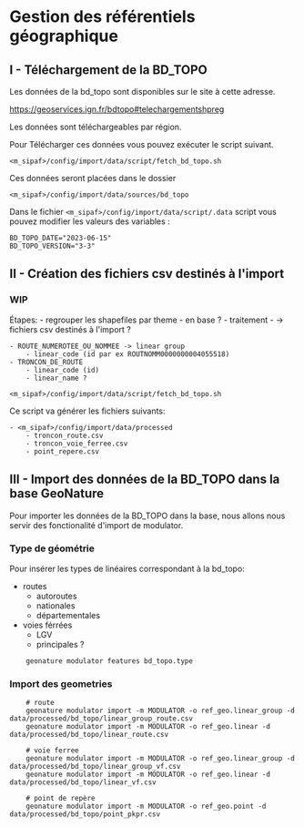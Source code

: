 # Gestion des référentiels géographique

## I - Téléchargement de la BD_TOPO

Les données de la bd_topo sont disponibles sur le site à cette adresse.

https://geoservices.ign.fr/bdtopo#telechargementshpreg

Les données sont téléchargeables par région.

Pour Télécharger ces données vous pouvez exécuter le script suivant.

`<m_sipaf>/config/import/data/script/fetch_bd_topo.sh`

Ces données seront placées dans le dossier

`<m_sipaf>/config/import/data/sources/bd_topo`

Dans le fichier `<m_sipaf>/config/import/data/script/.data` script vous pouvez modifier les valeurs des variables :

```
BD_TOPO_DATE="2023-06-15"
BD_TOPO_VERSION="3-3"
```

## II - Création des fichiers csv destinés à l'import


### WIP

Étapes:
    - regrouper les shapefiles par theme
    - en base ?
    - traitement
        - -> fichiers csv destinés à l'import ?

    - ROUTE_NUMEROTEE_OU_NOMMEE -> linear group
        - linear_code (id par ex ROUTNOMM0000000004055518)
    - TRONCON_DE_ROUTE
        - linear_code (id)
        - linear_name ?



```
<m_sipaf>/config/import/data/script/fetch_bd_topo.sh
```

Ce script va générer les fichiers suivants:

```
- <m_sipaf>/config/import/data/processed
    - troncon_route.csv
    - troncon_voie_ferree.csv
    - point_repere.csv
```

## III - Import des données de la BD_TOPO dans la base GeoNature

Pour importer les données de la BD_TOPO dans la base, nous allons nous servir des fonctionalité d'import de modulator.

### Type de géométrie

Pour insérer les types de linéaires correspondant à la bd_topo:
- routes
    - autoroutes
    - nationales
    - départementales
- voies férrées
    - LGV
    - principales ?

```
    geonature modulator features bd_topo.type
```

### Import des geometries

```
    # route
    geonature modulator import -m MODULATOR -o ref_geo.linear_group -d data/processed/bd_topo/linear_group_route.csv
    geonature modulator import -m MODULATOR -o ref_geo.linear -d data/processed/bd_topo/linear_route.csv

    # voie ferree
    geonature modulator import -m MODULATOR -o ref_geo.linear_group -d data/processed/bd_topo/linear_group_vf.csv
    geonature modulator import -m MODULATOR -o ref_geo.linear -d data/processed/bd_topo/linear_vf.csv

    # point de repère
    geonature modulator import -m MODULATOR -o ref_geo.point -d data/processed/bd_topo/point_pkpr.csv

```


